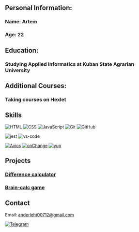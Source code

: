 ## Personal Information:

### Name: Artem
### Age: 22
## Education:

### Studying Applied Informatics at Kuban State Agrarian University

## Additional Courses:

### Taking courses on Hexlet

## Skills


![HTML](https://img.shields.io/badge/-HTML-333?style=for-the-badge&logo=html5)
![CSS](https://img.shields.io/badge/-CSS-333?style=for-the-badge&logo=css3&logoColor=blue)
![JavaScript](https://img.shields.io/badge/-JavaScript-333?style=for-the-badge&logo=javascript)
![Git](https://img.shields.io/badge/-Git-333?style=for-the-badge&logo=Git)
![GitHub](https://img.shields.io/badge/-GitHub-333?style=for-the-badge&logo=GitHub)

![jest](https://img.shields.io/badge/Jest-C21325?style=for-the-badge&logo=jest&logoColor=white)
![vs-code](https://img.shields.io/badge/VS_Code-007ACC?style=for-the-badge&logo=Visual-Studio-Code&logoColor=white)

[![Axios][Axios-badge]][Axios-url]
[![onChange][onChange-badge]][onChange-url]
[![yup][yup-badge]][yup-url]


[Axios-badge]: https://img.shields.io/badge/Axios-5A29E4?style=flat&logo=i18next&logoColor=white
[Axios-url]: https://axios-http.com

[onChange-badge]: https://img.shields.io/badge/onChange-gray?style=flat&logoColor=white
[onChange-url]: https://github.com/jquense/yup

[yup-badge]: https://img.shields.io/badge/yup-gray?style=flat&logoColor=white
[yup-url]: https://github.com/sindresorhus/on-change
 
 
 
## Projects

### [Difference calculator](https://github.com/Anderleht/frontend-project-46)
### [Brain-calc game](https://github.com/Anderleht/frontend-project-44)

## Contact

Email: anderleht00712@gmail.com

[![Telegram](https://img.shields.io/badge/-Telegram-333?style=for-the-badge&logo=telegram&logoColor=27A0D9)](https://t.me/thelrednA)


